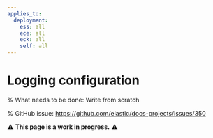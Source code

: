 ```yaml
---
applies_to:
  deployment:
    ess: all
    ece: all
    eck: all
    self: all
---
```

# Logging configuration

% What needs to be done: Write from scratch

% GitHub issue: https://github.com/elastic/docs-projects/issues/350

⚠️ **This page is a work in progress.** ⚠️